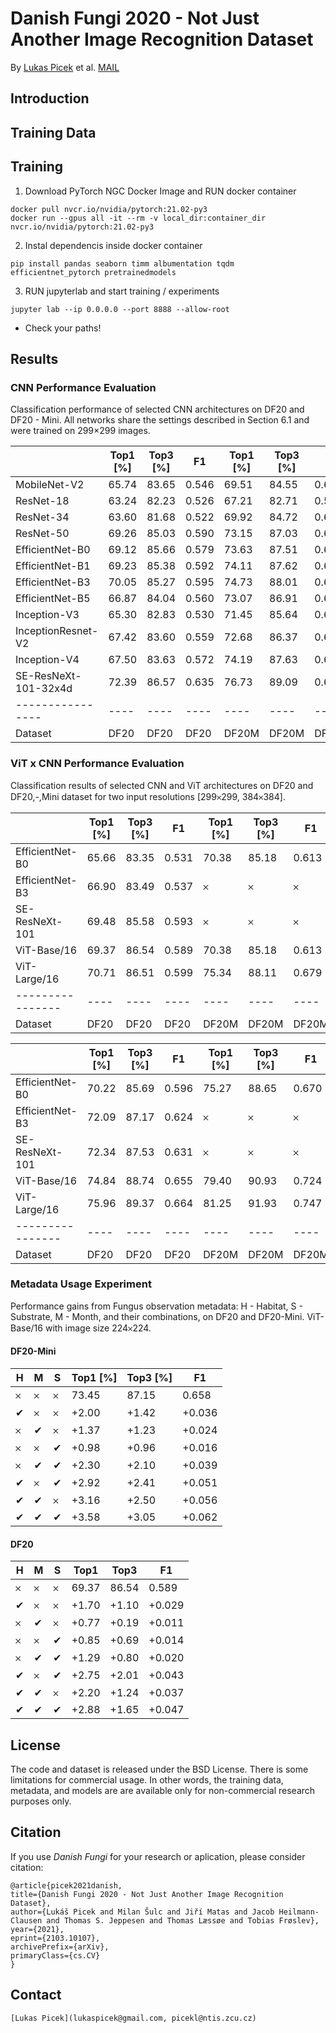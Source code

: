# Danish Fungi 2020 - Not Just Another Image Recognition Dataset

By [Lukas Picek](https://sites.google.com/view/picekl) et al. 
[MAIL](mailto:lukaspicek@gmail.com?subject=[GitHub]%20DanishFungi2020%20Project)

## Introduction

## Training Data

## Training

1. Download PyTorch NGC Docker Image and RUN docker container

```
docker pull nvcr.io/nvidia/pytorch:21.02-py3
docker run --gpus all -it --rm -v local_dir:container_dir nvcr.io/nvidia/pytorch:21.02-py3
```

2. Instal dependencis inside docker container

```
pip install pandas seaborn timm albumentation tqdm efficientnet_pytorch pretrainedmodels
```
3. RUN jupyterlab and start training / experiments
```
jupyter lab --ip 0.0.0.0 --port 8888 --allow-root
```
* Check your paths! 

## Results

### CNN Performance Evaluation
Classification performance of selected CNN architectures on DF20 and DF20 - Mini. All networks share the settings described in Section 6.1 and were trained on 299×299 images.

|  | Top1 [%] | Top3 [%] | F1 | Top1 [%] | Top3 [%] | F1 |
| ---------------- | ---- | ---- | ---- | ---- | ---- | ---- |
| MobileNet-V2         | 65.74 | 83.65 | 0.546 | 69.51 | 84.55 | 0.602 
| ResNet-18            | 63.24 | 82.23 | 0.526 | 67.21 | 82.71 | 0.580
| ResNet-34            | 63.60 | 81.68 | 0.522 | 69.92 | 84.72 | 0.605
| ResNet-50            | 69.26 | 85.03 | 0.590 | 73.15 | 87.03 | 0.643
| EfficientNet-B0      | 69.12 | 85.66 | 0.579 | 73.63 | 87.51 | 0.652
| EfficientNet-B1      | 69.23 | 85.38 | 0.592 | 74.11 | 87.62 | 0.658
| EfficientNet-B3      | 70.05 | 85.27 | 0.595 | 74.73 | 88.01 | 0.662
| EfficientNet-B5      | 66.87 | 84.04 | 0.560 | 73.07 | 86.91 | 0.636
| Inception-V3         | 65.30 | 82.83 | 0.530 | 71.45 | 85.64 | 0.622
| InceptionResnet-V2   | 67.42 | 83.60 | 0.559 | 72.68 | 86.37 | 0.629
| Inception-V4         | 67.50 | 83.63 | 0.572 | 74.19 | 87.63 | 0.655
| SE-ResNeXt-101-32x4d | 72.39 | 86.57 | 0.635 | 76.73 | 89.09 | 0.691 
| ---------------- | ---- | ---- | ---- | ---- | ---- | ---- |
| Dataset | DF20 | DF20 | DF20 | DF20M | DF20M | DF20M

### ViT x CNN Performance Evaluation
Classification results of selected CNN and ViT architectures on DF20 and DF20\,-\,Mini dataset for two input resolutions [299𐄂299, 384𐄂384].

|  | Top1 [%] | Top3 [%] | F1 | Top1 [%] | Top3 [%] | F1 |
| ---------------- | ---- | ---- | ---- | ---- | ---- | ---- |
| EfficientNet-B0     | 65.66 | 83.35 | 0.531 | 70.38 | 85.18 | 0.613
| EfficientNet-B3     | 66.90 | 83.49 | 0.537 |  𐄂  | 𐄂  | 𐄂
| SE-ResNeXt-101      | 69.48 | 85.58 | 0.593 |  𐄂  | 𐄂  | 𐄂
| ViT-Base/16         | 69.37 | 86.54 | 0.589 | 70.38 | 85.18 | 0.613
| ViT-Large/16        | 70.71 | 86.51 | 0.599 | 75.34 | 88.11 | 0.679
| ---------------- | ---- | ---- | ---- | ---- | ---- | ---- |
| Dataset | DF20 | DF20 | DF20 | DF20M | DF20M | DF20M

|  | Top1 [%] | Top3 [%] | F1 | Top1 [%] | Top3 [%] | F1 |
| ---------------- | ---- | ---- | ---- | ---- | ---- | ---- |
| EfficientNet-B0  | 70.22 | 85.69 | 0.596 | 75.27 | 88.65 | 0.670
| EfficientNet-B3  | 72.09 | 87.17 | 0.624 |  𐄂  | 𐄂  | 𐄂
| SE-ResNeXt-101   | 72.34 | 87.53 | 0.631 |  𐄂  | 𐄂  | 𐄂
| ViT-Base/16      | 74.84 | 88.74 | 0.655 | 79.40 | 90.93 | 0.724
| ViT-Large/16     | 75.96 | 89.37 | 0.664 | 81.25 | 91.93 | 0.747
| ---------------- | ---- | ---- | ---- | ---- | ---- | ---- |
| Dataset | DF20 | DF20 | DF20 | DF20M | DF20M | DF20M

### Metadata Usage Experiment
Performance gains from Fungus observation metadata: H - Habitat, S - Substrate, M - Month, and their combinations, on DF20 and DF20-Mini. ViT-Base/16 with image size 224𐄂224. 

#### DF20-Mini
| H | M | S | Top1 [%] | Top3 [%] | F1 |
| ---- | ---- | ---- | ---- | ---- | ---- |
| 𐄂  | 𐄂  | 𐄂  |  73.45 | 87.15 | 0.658 |
| ✔ | 𐄂  | 𐄂  | +2.00 | +1.42 | +0.036  | 
| 𐄂  | ✔ | 𐄂  | +1.37 | +1.23 | +0.024 |
| 𐄂  | 𐄂  | ✔ | +0.98 | +0.96 | +0.016 |
| 𐄂  | ✔ | ✔ | +2.30 | +2.10 | +0.039 |
| ✔ | 𐄂  | ✔ | +2.92 | +2.41 | +0.051 |
| ✔ | ✔ | 𐄂  | +3.16 | +2.50 | +0.056 |
| ✔ | ✔ | ✔ | +3.58 | +3.05 | +0.062 |
 #### DF20
| H | M | S | Top1 | Top3 | F1 |
| ---- | ---- | ---- | ---- | ---- | ---- |
| 𐄂  | 𐄂  | 𐄂  | 69.37 | 86.54 | 0.589 |
| ✔ | 𐄂  | 𐄂  | +1.70 | +1.10 | +0.029  |
| 𐄂  | ✔ | 𐄂  | +0.77 | +0.19 | +0.011   |
| 𐄂  | 𐄂  | ✔ | +0.85 | +0.69 | +0.014  |
| 𐄂  | ✔ | ✔ | +1.29 | +0.80 | +0.020   |
| ✔ | 𐄂  | ✔ | +2.75 | +2.01 | +0.043   |
| ✔ | ✔ | 𐄂  | +2.20 | +1.24 | +0.037  | 
| ✔ | ✔ | ✔ | +2.88 | +1.65 | +0.047 |



## License

The code and dataset is released under the BSD License. There is some limitations for commercial usage.
In other words, the training data, metadata, and models are are available only for non-commercial research purposes only.

## Citation

If you use *Danish Fungi* for your research or aplication, please consider citation:

```
@article{picek2021danish,
title={Danish Fungi 2020 - Not Just Another Image Recognition Dataset},
author={Lukáš Picek and Milan Šulc and Jiří Matas and Jacob Heilmann-Clausen and Thomas S. Jeppesen and Thomas Læssøe and Tobias Frøslev},
year={2021},
eprint={2103.10107},
archivePrefix={arXiv},
primaryClass={cs.CV}
}
```

## Contact

```
[Lukas Picek](lukaspicek@gmail.com, picekl@ntis.zcu.cz)
```
